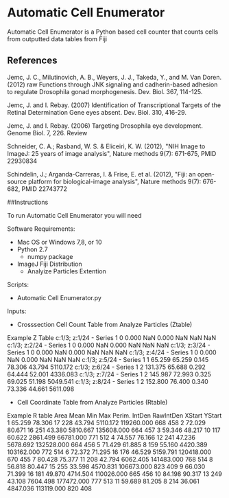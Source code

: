 # Automatic Cell Enumerator

Automatic Cell Enumerator is a Python based cell counter that counts cells from outputted data tables from Fiji

## References

Jemc, J. C., Milutinovich, A. B., Weyers, J. J., Takeda, Y., and M. Van Doren. (2012) raw Functions through JNK signaling and cadherin-based adhesion to regulate Drosophila gonad morphogenesis. Dev. Biol. 367, 114-125.

Jemc, J. and I. Rebay. (2007) Identification of Transcriptional Targets of the Retinal Determination Gene eyes absent. Dev. Biol. 310, 416-29.

Jemc, J. and I. Rebay. (2006) Targeting Drosophila eye development. Genome Biol. 7, 226. Review

Schneider, C. A.; Rasband, W. S. & Eliceiri, K. W. (2012), "NIH Image to ImageJ: 25 years of image analysis", Nature methods 9(7): 671-675, PMID 22930834

Schindelin, J.; Arganda-Carreras, I. & Frise, E. et al. (2012), "Fiji: an open-source platform for biological-image analysis", Nature methods 9(7): 676-682, PMID 22743772

##Instructions

To run Automatic Cell Enumerator you will need

Software Requirements:
- Mac OS or Windows 7,8, or 10
- Python 2.7
    - numpy package
- ImageJ Fiji Distribution
    - Analyize Particles Extention

Scripts:
- Automatic Cell Enumerator.py

Inputs:
- Crosssection Cell Count Table from Analyze Particles (Ztable)

Example Z Table
c:1/3; z:1/24 - Series 1	0	0.000	NaN	0.000	NaN	NaN	NaN
c:1/3; z:2/24 - Series 1	0	0.000	NaN	0.000	NaN	NaN	NaN
c:1/3; z:3/24 - Series 1	0	0.000	NaN	0.000	NaN	NaN	NaN
c:1/3; z:4/24 - Series 1	0	0.000	NaN	0.000	NaN	NaN	NaN
c:1/3; z:5/24 - Series 1	1	65.259	65.259	0.145	78.306	43.794	5110.172
c:1/3; z:6/24 - Series 1	2	131.375	65.688	0.292	64.444	52.001	4336.083
c:1/3; z:7/24 - Series 1	2	145.987	72.993	0.325	69.025	51.198	5049.541
c:1/3; z:8/24 - Series 1	2	152.800	76.400	0.340	73.336	44.661	5611.098

- Cell Coordinate Table from Analyze Particles (Rtable)

Example R table
 	Area	Mean	Min	Max	Perim.	IntDen	    RawIntDen	XStart	YStart
1	65.259	78.306	17	228	43.794	5110.172	119260.000	668	    458
2	72.029	80.671	16	251	43.380	5810.667	135608.000	664	    457
3	59.346	48.217	10	117	60.622	2861.499	66781.000	771	    512
4	74.557	76.166	12	241	47.236	5678.692	132528.000	664	    456
5	71.429	61.885	8	159	55.160	4420.389	103162.000	772	    514
6	72.372	71.295	16	176	46.529	5159.791	120418.000	670	    455
7	80.428	75.377	11	208	42.794	6062.405	141483.000	768	    514
8	56.818	80.447	15	255	33.598	4570.831	106673.000	823	    409
9	66.030	71.399	16	181	49.870	4714.504	110026.000	665	    456
10	84.198	90.317	13	249	43.108	7604.498	177472.000	777	    513
11	59.689	81.205	8	214	36.061	4847.036	113119.000	820	    408


